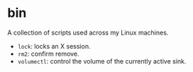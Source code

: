 # bin

A collection of scripts used across my Linux machines.

- `lock`: locks an X session.
- `rm2`: confirm remove.
- `volumectl`: control the volume of the currently active sink.

